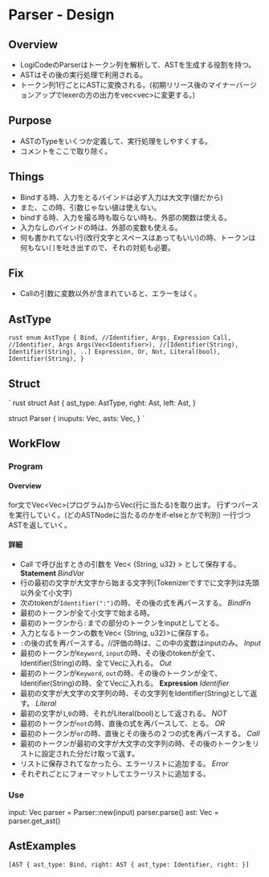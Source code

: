 # Parser - Design
## Overview
- LogiCodeのParserはトークン列を解析して、ASTを生成する役割を持つ。
- ASTはその後の実行処理で利用される。
- トークン列1行ごとにASTに変換される。(初期リリース後のマイナーバージョンアップでlexerの方の出力をvec<vec<Token>>に変更する。)

## Purpose
- ASTのTypeをいくつか定義して、実行処理をしやすくする。
- コメントをここで取り除く。

## Things
- Bindする時、入力をとるバインドは必ず入力は大文字(値だから)
- また、この時、引数じゃない値は使えない。
- bindする時、入力を撮る時も取らない時も、外部の関数は使える。
- 入力なしのバインドの時は、外部の変数も使える。
- 何も書かれてない行(改行文字とスペースはあってもいい)の時、トークンは何もない`[]`を吐き出すので、それの対処も必要。

## Fix
- Callの引数に変数以外が含まれていると、エラーをはく。

## AstType
` rust
enum AstType {
  Bind, //Identifier, Args, Expression
  Call, //Identifier, Args
  Args(Vec<Identifier>), //[Identifier(String), Identifier(String), ..]
  Expression,
  Or,
  Not,
  Literal(bool),
  Identifier(String),
}
`

## Struct
` rust
struct Ast {
  ast_type: AstType,
  right: Ast,
  left: Ast,
}

struct Parser {
  inuputs: Vec<Token>,
  asts: Vec<Ast>,
}
`

## WorkFlow
### Program
#### Overview
for文でVec<Vec<Token>>(プログラム)からVec<Token>(行に当たる)を取り出す。
行ずつパースを実行していく。(どのASTNodeに当たるのかをif-elseとかで判別)
一行づつASTを返していく。

#### 詳細
- Call で呼び出すときの引数を Vec< {String, u32} > として保存する。
**Statement**
*BindVar*
- 行の最初の文字が大文字から始まる文字列(Tokenizerですでに文字列は先頭以外全て小文字)
- 次のtokenが`Identifier(":")`の時、その後の式を再パースする。
*BindFn*
- 最初のトークンが全て小文字で始まる時。
- 最初のトークンから`:`までの部分のトークンをinputとしてとる。
- 入力となるトークンの数をVec< {String, u32}>に保存する。
- `:`の後の式を再パースする。//評価の時は、この中の変数はinputのみ。
*Input*
- 最初のトークンが`Keyword`, `input`の時、その後のtokenが全て、Identifier(String)の時、全てVec<String>に入れる。
*Out*
- 最初のトークンが`Keyword`, `out`の時、その後のトークンが全て、Identifier(String)の時、全てVec<String>に入れる。
**Expression**
*Identifier*
- 最初の文字が大文字の文字列の時、その文字列をIdentifier(String)として返す。
*Literal*
- 最初の文字が`1`,`0`の時、それがLiteral(bool)として返される。
*NOT*
- 最初のトークンが`not`の時、直後の式を再パースして、とる。
*OR*
- 最初のトークンが`or`の時、直後とその後ろの２つの式を再パースする。
*Call*
- 最初のトークンが最初の文字が大文字の文字列の時、その後のトークンをリストに設定された分だけ取って返す。
- リストに保存されてなかったら、エラーリストに追加する。
*Error*
- それぞれごとにフォーマットしてエラーリストに追加する。

### Use
input: Vec<Token>
parser = Parser::new(input)
parser.parse()
ast: Vec<AST> = parser.get_ast()

## AstExamples
`
  [AST { ast_type: Bind, right: AST { ast_type: Identifier, right: }]
`
